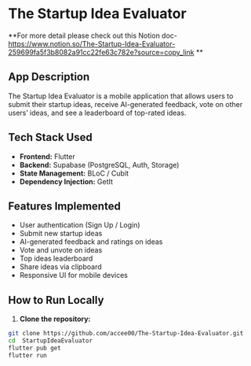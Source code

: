 # The Startup Idea Evaluator
**For more detail please check out this Notion doc- https://www.notion.so/The-Startup-Idea-Evaluator-259699fa5f3b8082a91cc22fe63c782e?source=copy_link **
## App Description
The Startup Idea Evaluator is a mobile application that allows users to submit their startup ideas, receive AI-generated feedback, vote on other users’ ideas, and see a leaderboard of top-rated ideas. 

## Tech Stack Used
- **Frontend:** Flutter  
- **Backend:** Supabase (PostgreSQL, Auth, Storage)  
- **State Management:** BLoC / Cubit  
- **Dependency Injection:** GetIt  
 

## Features Implemented
- User authentication (Sign Up / Login)  
- Submit new startup ideas  
- AI-generated feedback and ratings on ideas  
- Vote and unvote on ideas  
- Top ideas leaderboard  
- Share ideas via clipboard  
- Responsive UI for mobile devices  

## How to Run Locally
1. **Clone the repository:**  
```bash
git clone https://github.com/accee00/The-Startup-Idea-Evaluator.git
cd  StartupIdeaEvaluator
flutter pub get
flutter run
